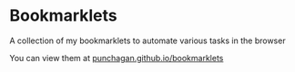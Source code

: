 # Bookmarklets

A collection of my bookmarklets to automate various tasks in the browser

You can view them at [punchagan.github.io/bookmarklets](https://punchagan.github.io/bookmarklets)
